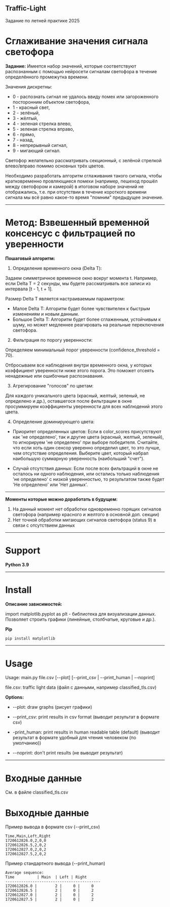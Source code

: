## Traffic-Light
Задание по летней практике 2025

# Сглаживание значения сигнала светофора

**Задание:** Имеется набор значений, которые соответствуют распознанным с помощью
нейросети сигналам светофора в течение определённого промежутка времени. 

Значения дискретны: 
* 0 - распознать сигнал не удалось ввиду помех или загороженного посторонним
объектом светофора, 
* 1 - красный свет, 
* 2 - зелёный,
* 3 - жёлтый, 
* 4 - зеленая стрелка влево, 
* 5 - зеленая стрелка вправо,
* 6 - прямо, 
* 7 - назад, 
* 8 - непрерывный сигнал,
* 9 - мигающий сигнал. 



Светофор желательно рассматривать секционный,
с зелёной стрелкой влево/вправо помимо основных трёх цветов. 

Необходимо разработать алгоритм сглаживания такого сигнала, чтобы кратковременно
провляющиеся помехи (например, пешеход прошёл между светофором и
камерой) в итоговом наборе значений не отображались, т.е. при отсутствии
в течение короткого времени сигнала мы всё равно какое-то время "помним"
предыдущее значение.


---

# Метод: Взвешенный временной консенсус с фильтрацией по уверенности
**Пошаговый алгоритм:**

1. Определение временного окна (Delta T):

Задаем симметричное временное окно вокруг момента t. Например, если Delta T = 2 секунды, мы будете рассматривать все записи из интервала [t - 1, t + 1].

Размер Delta T является настраиваемым параметром:

* Малое Delta T: Алгоритм будет более чувствителен к быстрым изменениям и новым данным.
* Большое Delta T: Алгоритм будет более сглаженным, устойчивым к шуму, но может медленнее реагировать на реальные переключения светофора.

2. Фильтрация по порогу уверенности:

Определяем минимальный порог уверенности (confidence_threshold = 70).

Отбросываем все наблюдения внутри временного окна, у которых коэффициент уверенности ниже этого порога. Это поможет отсеять ненадежные или ошибочные распознавания.

3. Агрегирование "голосов" по цветам:

Для каждого уникального цвета (красный, желтый, зеленый, не определено и др.), оставшегося после фильтрации в окне просуммируем коэффициенты уверенности для всех наблюдений этого цвета. 

4. Определение доминирующего цвета:

* Приоритет определенных цветов: Если в color_scores присутствуют как 'не определено', так и другие цвета (красный, желтый, зеленый), то игнорируем 'не определено' при выборе победителя. Считайте, что если хоть один сенсор уверенно определил цвет, то это лучше, чем отсутствие определения.
Выберите цвет, который набрал наибольшую суммарную уверенность (наибольший "счет").

* Случай отсутствия данных: Если после всех фильтраций в окне не осталось ни одного наблюдения, или остались только наблюдения 'не определено' с низкой уверенностью, то результатом также будет 'Не определено' или 'Нет данных'.

---

**Моменты которые можно доработать в будущем:**
1. На данный момент нет обработки одновременно горящих сигналов светофора (например красного и желтого в основной доп. секции) 
2. Нет точной обработки мигающих сигналов светофора (status 9) в связи с отсутствием данных 

---
# Support

**Python 3.9**

--- 

# Install

**Описание зависимостей:**

import matplotlib.pyplot as plt - библиотека для визуализации данных. Позволяет строить графики (линейные, столбчатые, круговые и др.).

**Pip**
```bash
pip install matplotlib
```

---

# Usage

Usage: main.py file.csv [--plot] [--print_csv | --print_human | --noprint]

file.csv: traffic light data (файл с данными, например classified_tls.csv)

**Options:**

* --plot: draw graphs (рисует графики)

* --print_csv: print results in csv format (выводит результат в формате csv)

* -print_human: print results in human readable table (default) (выводит результат в формате удобный для чтения человеком (по умолчанию))

* --noprint: don't print results  (не выводит результат)

---

# Входные данные
 См. в файле classified_tls.csv

# Выходные данные
Пример вывода в формате csv (--print_csv)
```bush
Time,Main,Left,Right
1720612826.0,2,0,0
1720612826.5,2,0,2
1720612827.0,2,0,2
1720612827.5,2,0,2
```

Пример стандартного вывода (--print_human)
```bush
Average sequence:
Time          | Main  | Left | Right
------------------------------------------
1720612826.0 |        2 |     0 |     0
1720612826.5 |        2 |     0 |     2
1720612827.0 |        2 |     0 |     2
1720612827.5 |        2 |     0 |     2
```
